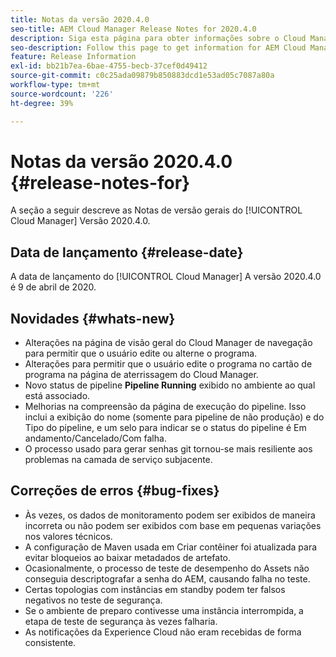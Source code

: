 ```yaml
---
title: Notas da versão 2020.4.0
seo-title: AEM Cloud Manager Release Notes for 2020.4.0
description: Siga esta página para obter informações sobre o Cloud Manager versão 2020.4.0
seo-description: Follow this page to get information for AEM Cloud Manager Release 2020.4.0
feature: Release Information
exl-id: bb21b7ea-6bae-4755-becb-37cef0d49412
source-git-commit: c0c25ada09879b850883dcd1e53ad05c7087a80a
workflow-type: tm+mt
source-wordcount: '226'
ht-degree: 39%

---
```


# Notas da versão 2020.4.0 {#release-notes-for}

A seção a seguir descreve as Notas de versão gerais do [!UICONTROL Cloud Manager] Versão 2020.4.0.

## Data de lançamento {#release-date}

A data de lançamento do [!UICONTROL Cloud Manager] A versão 2020.4.0 é 9 de abril de 2020.

## Novidades {#whats-new}

* Alterações na página de visão geral do Cloud Manager de navegação para permitir que o usuário edite ou alterne o programa.
* Alterações para permitir que o usuário edite o programa no cartão de programa na página de aterrissagem do Cloud Manager.
* Novo status de pipeline **Pipeline Running** exibido no ambiente ao qual está associado.
* Melhorias na compreensão da página de execução do pipeline. Isso inclui a exibição do nome (somente para pipeline de não produção) e do Tipo do pipeline, e um selo para indicar se o status do pipeline é Em andamento/Cancelado/Com falha.
* O processo usado para gerar senhas git tornou-se mais resiliente aos problemas na camada de serviço subjacente.

## Correções de erros {#bug-fixes}

* Às vezes, os dados de monitoramento podem ser exibidos de maneira incorreta ou não podem ser exibidos com base em pequenas variações nos valores técnicos.
* A configuração de Maven usada em Criar contêiner foi atualizada para evitar bloqueios ao baixar metadados de artefato.
* Ocasionalmente, o processo de teste de desempenho do Assets não conseguia descriptografar a senha do AEM, causando falha no teste.
* Certas topologias com instâncias em standby podem ter falsos negativos no teste de segurança.
* Se o ambiente de preparo contivesse uma instância interrompida, a etapa de teste de segurança às vezes falharia.
* As notificações da Experience Cloud não eram recebidas de forma consistente.
